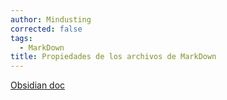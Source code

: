 ```yaml
---
author: Mindusting
corrected: false
tags:
  - MarkDown
title: Propiedades de los archivos de MarkDown
---
```


[Obsidian doc](<https://help.obsidian.md/Editing+and+formatting/Properties#Property+format>)
